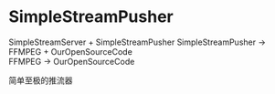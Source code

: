 # SimpleStreamPusher
SimpleStreamServer  +  SimpleStreamPusher
SimpleStreamPusher ->  FFMPEG + OurOpenSourceCode  
FFMPEG ->  OurOpenSourceCode

简单至极的推流器
